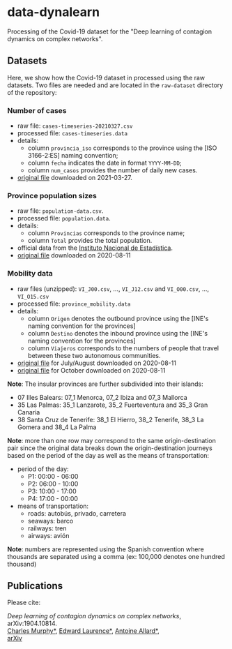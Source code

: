 # data-dynalearn

Processing of the Covid-19 dataset for the "Deep learning of contagion dynamics on complex networks".

## Datasets
Here, we show how the Covid-19 dataset in processed using the raw datasets. Two files are needed and are located in the `raw-dataset` directory of the repository:

### Number of cases
- raw file: `cases-timeseries-20210327.csv`
- processed file: `cases-timeseries.data`
- details:
  - column `provincia_iso` corresponds to the province using the [ISO 3166-2:ES] naming convention;
  - column `fecha` indicates the date in format `YYYY-MM-DD`;
  - column `num_casos` provides the number of daily new cases.
- [original file](https://cnecovid.isciii.es/covid19/resources/casos_tecnica_provincia.csv) downloaded on 2021-03-27.

### Province population sizes
- raw file: `population-data.csv`.
- processed file: `population.data`.
- details:
  - column `Provincias` corresponds to the province name;
  - column `Total` provides the total population.
- official data from the [Instituto Nacional de Estadística](https://www.ine.es).
- [original file](https://www.ine.es/jaxiT3/Datos.htm?t=2917) downloaded on 2020-08-11

### Mobility data
- raw files (unzipped): `VI_J00.csv`, ..., `VI_J12.csv` and `VI_O00.csv`, ..., `VI_O15.csv`
- processed file: `province_mobility.data`
- details:
  - column `Origen` denotes the outbound province using the [INE's naming convention for the provinces]
  - column `Destino` denotes the inbound province using the [INE's naming convention for the provinces]
  - column `Viajeros` corresponds to the numbers of people that travel between these two autonomous communities.
- [original file](https://cdn.fomento.gob.es/portal-web-drupal/Docs_OTLE/matrices_julio_csv.zip) for July/August downloaded on 2020-08-11
- [original file](https://cdn.fomento.gob.es/portal-web-drupal/Docs_OTLE/matrices_octubre_csv.zip) for October downloaded on 2020-08-11

__Note__: The insular provinces are further subdivided into their islands:
  - 07 	Illes Balears: 07_1 Menorca, 07_2 Ibiza and 07_3 Mallorca
  - 35 Las Palmas: 35_1 Lanzarote, 35_2 Fuerteventura and 35_3 Gran Canaria
  - 38 Santa Cruz de Tenerife: 38_1 El Hierro, 38_2 Tenerife, 38_3 La Gomera and 38_4 La Palma

__Note__: more than one row may correspond to the same origin-destination pair since the original data breaks down the origin-destination journeys based on the period of the day as well as the means of transportation:
  - period of the day:
    - P1: 00:00 - 06:00
    - P2: 06:00 - 10:00
    - P3: 10:00 - 17:00
    - P4: 17:00 - 00:00
  - means of transportation:
    - roads: autobús, privado, carretera
    - seaways: barco
    - railways: tren
    - airways: avión

__Note__: numbers are represented using the Spanish convention where thousands are separated using a comma (ex: 100,000 denotes one hundred thousand)

## Publications

Please cite:

_Deep learning of contagion dynamics on complex networks_, arXiv:1904.10814.
<br>
[Charles Murphy*](https://scholar.google.ca/citations?user=xgBmSD8AAAAJ&hl=en&oi=sra),
[Edward Laurence*](https://edwardlaurence.me/),
[Antoine Allard*](http://antoineallard.info),
<br>
[arXiv](https://arxiv.org/abs/1904.10814)
